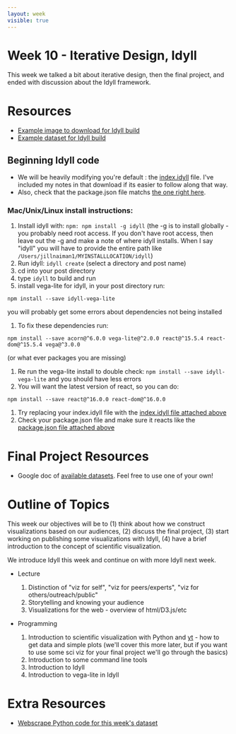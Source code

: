 ```yaml
---
layout: week
visible: true
---
```


# Week 10 - Iterative Design, Idyll

This week we talked a bit about iterative design, then the final project, and
ended with discussion about the Idyll framework.

# Resources

 * <a href='corg/imgcropped.png' download>Example image to download for Idyll build</a>
 * <a href='data/corgiData.json' download>Example dataset for Idyll build</a>

## Beginning Idyll code

 * We will be heavily modifying you're default : the <a href="idyll_website/index.idyll" download>index.idyll</a> file.  I've included my notes in that download if its easier to follow along that way.
 * Also, check that the package.json file matchs <a href="idyll_website/package.json" download> the one right here</a>.

### Mac/Unix/Linux install instructions:

1. Install idyll with: ```npm: npm install -g idyll``` (the -g is to install globally - you probably need root access.  If you don't have root access, then leave out the -g and make a note of where idyll installs.  When I say "idyll" you will have to provide the entire path like ```/Users/jillnaiman1/MYINSTALLLOCATION/idyll```)
1. Run idyll: ```idyll create``` (select a directory and post name)
1. cd into your post directory
1. type ```idyll``` to build and run
1. install vega-lite for idyll, in your post directory run:
```
npm install --save idyll-vega-lite
```
you will probably get some errors about dependencies not being installed
1. To fix these dependencies run:
```
npm install --save acorn@^6.0.0 vega-lite@^2.0.0 react@^15.5.4 react-dom@^15.5.4 vega@^3.0.0
```
(or what ever packages you are missing)
1. Re run the vega-lite install to double check: ```npm install --save idyll-vega-lite``` and you should have less errors
1. You will want the latest version of react, so you can do:
```
npm install --save react@^16.0.0 react-dom@^16.0.0
```
1. Try replacing your index.idyll file with the <a href="idyll_website/index.idyll">index.idyll file attached above</a>
1. Check your package.json file and make sure it reacts like the <a href="idyll_website/package.json">package.json file attached above</a>

# Final Project Resources

 * Google doc of <a href="https://docs.google.com/document/d/15UJinT5XokAHXd9fQAYD8f6d3vEkR6kJMq8kswmkOhY/edit?usp=sharing">available datasets</a>.  Feel free to use one of your own!
 
# Outline of Topics

This week our objectives will be to (1) think about how we construct visualizations based on our audiences, (2) discuss the final project, (3) start working on publishing some visualizations with Idyll, (4) have a brief introduction to the concept of scientific visualization.

We introduce Idyll this week and continue on with more Idyll next week.


 * Lecture
   1. Distinction of "viz for self", "viz for peers/experts", "viz for others/outreach/public"
   1. Storytelling and knowing your audience
   1. Visualizations for the web - overview of html/D3.js/etc

 * Programming
   1. Introduction to scientific visualization with Python and [yt](https://yt-project.org/) - how to get data and simple plots (we'll cover this more later, but if you want to use some sci viz for your final project we'll go through the basics)
   1. Introduction to some command line tools
   1. Introduction to Idyll
   1. Introduction to vega-lite in Idyll

# Extra Resources

 * <a href='corg/grabCorgData.py'>Webscrape Python code for this week's dataset</a>
